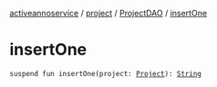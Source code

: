 [activeannoservice](../../index.md) / [project](../index.md) / [ProjectDAO](index.md) / [insertOne](./insert-one.md)

# insertOne

`suspend fun insertOne(project: `[`Project`](../-project/index.md)`): `[`String`](https://kotlinlang.org/api/latest/jvm/stdlib/kotlin/-string/index.html)
